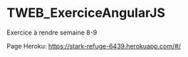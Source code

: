 # TWEB_ExerciceAngularJS
Exercice à rendre semaine 8-9

Page Heroku: https://stark-refuge-6439.herokuapp.com/#/
